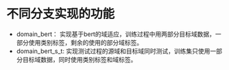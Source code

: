# 不同分支实现的功能

* domain_bert： 实现基于bert的域适应，训练过程中用两部分目标域数据，一部分使用类别标签，剩余的使用的部分域标签。  
* domain_bert_s_t: 实现测试过程的源域和目标域同时测试，训练集只使用一部分目标域数据，同时使用类别标签和域标签。